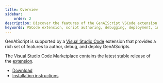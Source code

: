 ```yaml
---
title: Overview
sidebar:
    order: 2
description: Discover the features of the GenAIScript VSCode extension for script authoring, debugging, and deployment.
keywords: VSCode extension, script authoring, debugging, deployment, installation
---
```


GenAIScript is supported by a [Visual Studio Code](https://code.visualstudio.com/) extension 
that provides a rich set of features to author, debug, and deploy GenAIScripts.

The [Visual Studio Code Marketplace](https://marketplace.visualstudio.com/items?itemName=genaiscript.genaiscript-vscode)
contains the latest stable release of the [extension](https://marketplace.visualstudio.com/items?itemName=genaiscript.genaiscript-vscode).

- [Download](https://marketplace.visualstudio.com/items?itemName=genaiscript.genaiscript-vscode)
- [Installation instructions](/genaiscript/getting-started/installation/#visual-studio-code-extension)

